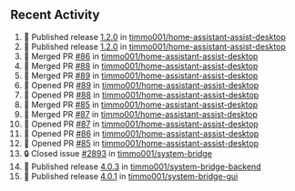 ## Recent Activity

<!--START_SECTION:activity-->
1. 🚀 Published release [1.2.0](https://github.com/1.2.0) in [timmo001/home-assistant-assist-desktop](https://github.com/timmo001/home-assistant-assist-desktop)
2. 🚀 Published release [1.2.0](https://github.com/1.2.0) in [timmo001/home-assistant-assist-desktop](https://github.com/timmo001/home-assistant-assist-desktop)
3. 🎉 Merged PR [#86](https://github.com/timmo001/home-assistant-assist-desktop/pull/86) in [timmo001/home-assistant-assist-desktop](https://github.com/timmo001/home-assistant-assist-desktop)
4. 🎉 Merged PR [#88](https://github.com/timmo001/home-assistant-assist-desktop/pull/88) in [timmo001/home-assistant-assist-desktop](https://github.com/timmo001/home-assistant-assist-desktop)
5. 🎉 Merged PR [#89](https://github.com/timmo001/home-assistant-assist-desktop/pull/89) in [timmo001/home-assistant-assist-desktop](https://github.com/timmo001/home-assistant-assist-desktop)
6. 💪 Opened PR [#89](https://github.com/timmo001/home-assistant-assist-desktop/pull/89) in [timmo001/home-assistant-assist-desktop](https://github.com/timmo001/home-assistant-assist-desktop)
7. 💪 Opened PR [#88](https://github.com/timmo001/home-assistant-assist-desktop/pull/88) in [timmo001/home-assistant-assist-desktop](https://github.com/timmo001/home-assistant-assist-desktop)
8. 🎉 Merged PR [#85](https://github.com/timmo001/home-assistant-assist-desktop/pull/85) in [timmo001/home-assistant-assist-desktop](https://github.com/timmo001/home-assistant-assist-desktop)
9. 🎉 Merged PR [#87](https://github.com/timmo001/home-assistant-assist-desktop/pull/87) in [timmo001/home-assistant-assist-desktop](https://github.com/timmo001/home-assistant-assist-desktop)
10. 💪 Opened PR [#87](https://github.com/timmo001/home-assistant-assist-desktop/pull/87) in [timmo001/home-assistant-assist-desktop](https://github.com/timmo001/home-assistant-assist-desktop)
11. 💪 Opened PR [#86](https://github.com/timmo001/home-assistant-assist-desktop/pull/86) in [timmo001/home-assistant-assist-desktop](https://github.com/timmo001/home-assistant-assist-desktop)
12. 💪 Opened PR [#85](https://github.com/timmo001/home-assistant-assist-desktop/pull/85) in [timmo001/home-assistant-assist-desktop](https://github.com/timmo001/home-assistant-assist-desktop)
13. 🔒 Closed issue [#2893](https://github.com/timmo001/system-bridge/issues/2893) in [timmo001/system-bridge](https://github.com/timmo001/system-bridge)
14. 🚀 Published release [4.0.3](https://github.com/4.0.3) in [timmo001/system-bridge-backend](https://github.com/timmo001/system-bridge-backend)
15. 🚀 Published release [4.0.1](https://github.com/4.0.1) in [timmo001/system-bridge-gui](https://github.com/timmo001/system-bridge-gui)
<!--END_SECTION:activity-->
